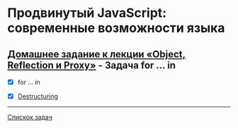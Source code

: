 # Продвинутый JavaScript: современные возможности языка
## [Домашнее задание к лекции «Object, Reflection и Proxy»](https://github.com/TomSG03/ajs-homeworks/tree/master/advanced) - Задача for ... in
- [x] for ... in
- [x] [Destructuring](https://github.com/TomSG03/opp-metod)



---
[Спискок задач](https://github.com/TomSG03/ajs-homeworks-list)
